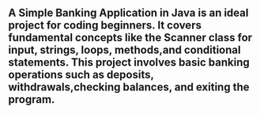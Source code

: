 ## A Simple Banking Application in Java is an ideal project for coding beginners. It covers fundamental concepts like the Scanner class for input, strings, loops, methods,and conditional statements. This project involves basic banking operations such as deposits, withdrawals,checking balances, and exiting the program.
